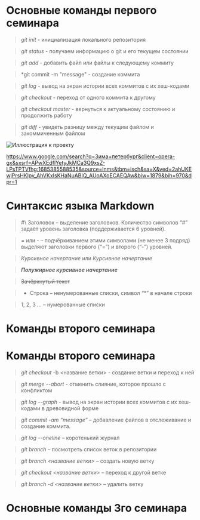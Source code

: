 # Основные команды первого семинара

> *git init* - инициализация локального репозитория

> *git status* - получаем информацию о git и его текущем состоянии

> *git add* - добавить файл или файлы к следующему коммиту

> *git commit -m "message" - создание коммита

> *git log* - вывод на экран истории всех коммитов с их хеш-кодами

> *git checkout* - переход от одного коммита к другому

> *git checkout master* - вернуться к актуальному состоянию и продолжить работу

> *git diff* - увидеть разницу между текущим файлом и закоммиченным файлом

![Иллюстрация к проекту](https://4lapy.ru/resize/800x370/upload/medialibrary/f10/f10cd0408880f408ce7b688d55e65bab.jpg)

https://www.google.com/search?q=Зима+петербург&client=opera-gx&sxsrf=APwXEdflYetyJkMCa3Q9xsZ-LPsTPTVfhg:1685385588535&source=lnms&tbm=isch&sa=X&ved=2ahUKEwjPrsHKlpv_AhVKxIsKHaNuABIQ_AUoAXoECAEQAw&biw=1879&bih=970&dpr=1

# Синтаксис языка Markdown

> #\ Заголовок – выделение заголовков. Количество символов “#” задаёт уровень заголовка  (поддерживается 6 уровней).

> = или - – подчёркиванием этими символами (не менее 3 подряд) выделяют заголовки  первого (“=”) и второго (“-”) уровней.

>*Курсивное начертание* или _Курсивное начертание_

>***Полужирное курсивное начертание***

>	~~Зачёркнутый текст~~

>	* Строка – ненумерованные списки, символ “*” в начале строки

>1, 2, 3 … – нумерованные списки 

# Команды второго семинара
# Команды второго семинара

> *git checkout*  -b <название ветки> - создание ветки и переход к ней

> *git merge --abort* - отменить слияние, которое прошло с конфликтом

> *git log --graph* - вывод на экран истории всех коммитов с их хеш-кодами в древовидной форме

> *git commit -am “message”* – добавление файлов в отслеживание и создание коммита.

> *git log --oneline* – коротенький журнал

> *git branch* – посмотреть список веток в репозитории

> *git branch <название ветки>* – создать новую ветку

> *git checkout <название ветки>* – переход к другой ветке

> *git branch -d <название ветки>* – удалить ветку

# Основные команды 3го семинара

